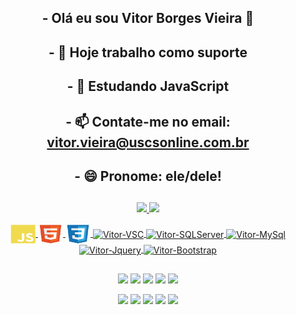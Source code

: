 <div align="center">

## - Olá eu sou Vitor Borges Vieira 👋
## - 🔭 Hoje trabalho como suporte
## - 🌱 Estudando JavaScript
## - 📫 Contate-me no email: vitor.vieira@uscsonline.com.br
## - 😄 Pronome: ele/dele!

</div>

 ##
 
<div align="center">
  <a href="https://github.com/vitorborqge">
  <img height="150em" src="https://github-readme-stats.vercel.app/api?username=vitorborqge&show_icons=true&theme=dracula&include_all_commits=true&count_private=true"/>
  <img height="150em" src="https://github-readme-stats.vercel.app/api/top-langs/?username=vitorborqge&layout=compact&langs_count=7&theme=dracula"/>
</div>

<div style="display: inline_block" align="center"><br>
  <img align="center" alt="Vitor-Js" height="30" width="40" src="https://raw.githubusercontent.com/devicons/devicon/master/icons/javascript/javascript-plain.svg">
  <img align="center" alt="Vitor-HTML" height="30" width="40" src="https://raw.githubusercontent.com/devicons/devicon/master/icons/html5/html5-original.svg">
  <img align="center" alt="Vitor-CSS" height="30" width="40" src="https://raw.githubusercontent.com/devicons/devicon/master/icons/css3/css3-original.svg">
  <img align="center" alt="Vitor-VSC" height="30" width="40" src="https://cdn.jsdelivr.net/gh/devicons/devicon/icons/vscode/vscode-plain-wordmark.svg">
  <img align="center" alt="Vitor-SQLServer" height="30" width="40" src="https://cdn.jsdelivr.net/gh/devicons/devicon/icons/microsoftsqlserver/microsoftsqlserver-plain-wordmark.svg">      
  <img align="center" alt="Vitor-MySql" height="30" width="40" src="https://cdn.jsdelivr.net/gh/devicons/devicon/icons/mysql/mysql-original-wordmark.svg">
  <img align="center" alt="Vitor-Jquery" height="30" width="40" src="https://cdn.jsdelivr.net/gh/devicons/devicon/icons/jquery/jquery-original-wordmark.svg">
  <img align="center" alt="Vitor-Bootstrap" height="30" width="40" src="https://cdn.jsdelivr.net/gh/devicons/devicon/icons/bootstrap/bootstrap-original-wordmark.svg">
  
</div>
    
  ##
 
<div align="center"> 
  <a href="https://www.youtube.com/channel/UCc-niaVo7BvZzKlw-a9VpNg" target="_blank"><img src="https://img.shields.io/badge/YouTube-FF0000?style=for-the-badge&logo=youtube&logoColor=white" target="_blank"></a>
  <a href="https://www.instagram.com/vitorborqgegamer/" target="_blank"><img src="https://img.shields.io/badge/-Instagram-%23E4405F?style=for-the-badge&logo=instagram&logoColor=white" target="_blank"></a>
 <a href="https://www.twitch.tv/vitorborqge" target="_blank"><img src="https://img.shields.io/badge/Twitch-9146FF?style=for-the-badge&logo=twitch&logoColor=white" target="_blank"></a>
 <a href="https://discord.gg/Pc24cCgqq7" target="_blank"><img src="https://img.shields.io/badge/Discord-7289DA?style=for-the-badge&logo=discord&logoColor=white" target="_blank"></a> 
  <a href = "vitor.vieira@uscsonline.com.br"><img src="https://img.shields.io/badge/-Gmail-%23333?style=for-the-badge&logo=gmail&logoColor=white" target="_blank"></a>
 
 <a href="https://www.linkedin.com/in/vitor-borges-502610186/" target="_blank"><img src="https://img.shields.io/badge/-LinkedIn-%230077B5?style=for-the-badge&logo=linkedin&logoColor=white" target="_blank"></a> 
 <a href="https://pt.stackoverflow.com/users/274676/vitor-borges-vieira"><img src="https://img.shields.io/badge/Stack_Overflow-FE7A16?style=for-the-badge&logo=stack-overflow&logoColor=white"></a>
 <a href="https://www.reddit.com/user/vitorborqge"><img src="https://img.shields.io/badge/Reddit-FF4500?style=for-the-badge&logo=reddit&logoColor=white"></a>
 <a href="https://github.com/vitorborqge"><img src="https://img.shields.io/badge/GitHub-100000?style=for-the-badge&logo=github&logoColor=white"></a>
 <a href="https://twitter.com/Vitorborqge"><img src="https://img.shields.io/badge/Twitter-1DA1F2?style=for-the-badge&logo=twitter&logoColor=white"></a>
     
        
        
 

 
</div>
